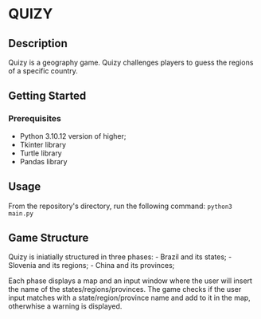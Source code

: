 # QUIZY
## Description
Quizy is a geography game. 
Quizy challenges players to guess the regions of a specific country.

## Getting Started
### Prerequisites
- Python 3.10.12 version of higher;
- Tkinter library
- Turtle library
- Pandas library

## Usage
From the repository's directory, run the following command:
`python3 main.py`

## Game Structure
Quizy is iniatially structured in three phases:
    - Brazil and its states;
    - Slovenia and its regions;
    - China and its provinces;

Each phase displays a map and an input window where the user will insert the name of the states/regions/provinces. The game checks if the user input matches with a state/region/province name and add to it in the map, otherwhise a warning is displayed.